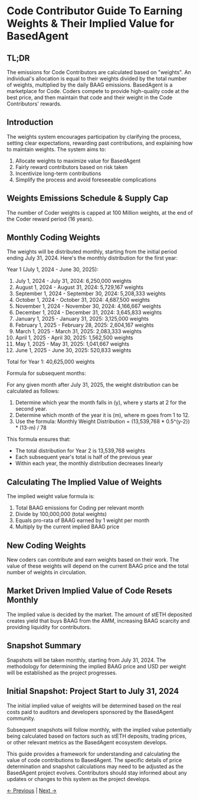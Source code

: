 # Code Contributor Guide To Earning Weights & Their Implied Value for BasedAgent

## TL;DR

The emissions for Code Contributors are calculated based on "weights". An individual's allocation is equal to their weights divided by the total number of weights, multiplied by the daily BAAG emissions. BasedAgent is a marketplace for Code. Coders compete to provide high-quality code at the best price, and then maintain that code and their weight in the Code Contributors' rewards.

## Introduction

The weights system encourages participation by clarifying the process, setting clear expectations, rewarding past contributions, and explaining how to maintain weights. The system aims to:

1. Allocate weights to maximize value for BasedAgent
2. Fairly reward contributors based on risk taken
3. Incentivize long-term contributions
4. Simplify the process and avoid foreseeable complications

## Weights Emissions Schedule & Supply Cap

The number of Coder weights is capped at 100 Million weights, at the end of the Coder reward period (16 years).

## Monthly Coding Weights

The weights will be distributed monthly, starting from the initial period ending July 31, 2024. Here's the monthly distribution for the first year:

Year 1 (July 1, 2024 - June 30, 2025):

1. July 1, 2024 - July 31, 2024: 6,250,000 weights
2. August 1, 2024 - August 31, 2024: 5,729,167 weights
3. September 1, 2024 - September 30, 2024: 5,208,333 weights
4. October 1, 2024 - October 31, 2024: 4,687,500 weights
5. November 1, 2024 - November 30, 2024: 4,166,667 weights
6. December 1, 2024 - December 31, 2024: 3,645,833 weights
7. January 1, 2025 - January 31, 2025: 3,125,000 weights
8. February 1, 2025 - February 28, 2025: 2,604,167 weights
9. March 1, 2025 - March 31, 2025: 2,083,333 weights
10. April 1, 2025 - April 30, 2025: 1,562,500 weights
11. May 1, 2025 - May 31, 2025: 1,041,667 weights
12. June 1, 2025 - June 30, 2025: 520,833 weights

Total for Year 1: 40,625,000 weights

Formula for subsequent months:

For any given month after July 31, 2025, the weight distribution can be calculated as follows:

1. Determine which year the month falls in (y), where y starts at 2 for the second year.
2. Determine which month of the year it is (m), where m goes from 1 to 12.
3. Use the formula: 
   Monthly Weight Distribution = (13,539,768 * 0.5^(y-2)) * (13-m) / 78

This formula ensures that:
- The total distribution for Year 2 is 13,539,768 weights
- Each subsequent year's total is half of the previous year
- Within each year, the monthly distribution decreases linearly

## Calculating The Implied Value of Weights

The implied weight value formula is:

1. Total BAAG emissions for Coding per relevant month
2. Divide by 100,000,000 (total weights)
3. Equals pro-rata of BAAG earned by 1 weight per month
4. Multiply by the current implied BAAG price

## New Coding Weights

New coders can contribute and earn weights based on their work. The value of these weights will depend on the current BAAG price and the total number of weights in circulation.

## Market Driven Implied Value of Code Resets Monthly

The implied value is decided by the market. The amount of stETH deposited creates yield that buys BAAG from the AMM, increasing BAAG scarcity and providing liquidity for contributors.

## Snapshot Summary

Snapshots will be taken monthly, starting from July 31, 2024. The methodology for determining the implied BAAG price and USD per weight will be established as the project progresses.

## Initial Snapshot: Project Start to July 31, 2024

The initial implied value of weights will be determined based on the real costs paid to auditors and developers sponsored by the BasedAgent community.

Subsequent snapshots will follow monthly, with the implied value potentially being calculated based on factors such as stETH deposits, trading prices, or other relevant metrics as the BasedAgent ecosystem develops.

This guide provides a framework for understanding and calculating the value of code contributions to BasedAgent. The specific details of price determination and snapshot calculations may need to be adjusted as the BasedAgent project evolves. Contributors should stay informed about any updates or changes to this system as the project develops.

[← Previous](https://github.com/Morlabs/BasedAgent/blob/main/Docs/Contributions/Code%20Contributor%20Best%20Practices.md) | [Next →](https://github.com/Morlabs/BasedAgent/blob/main/Docs/Contributions//Weight%20Maintenance%20Guide.md)

